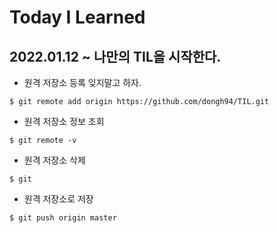 # Today I Learned

## 2022.01.12 ~ 나만의 TIL을 시작한다.

-   원격 저장소 등록 잊지말고 하자.

```
$ git remote add origin https://github.com/dongh94/TIL.git
```

-   원격 저장소 정보 조회

```
$ git remote -v
```

-   원격 저장소 삭제

```
$ git
```

-   원격 저장소로 저장

```
$ git push origin master
```
